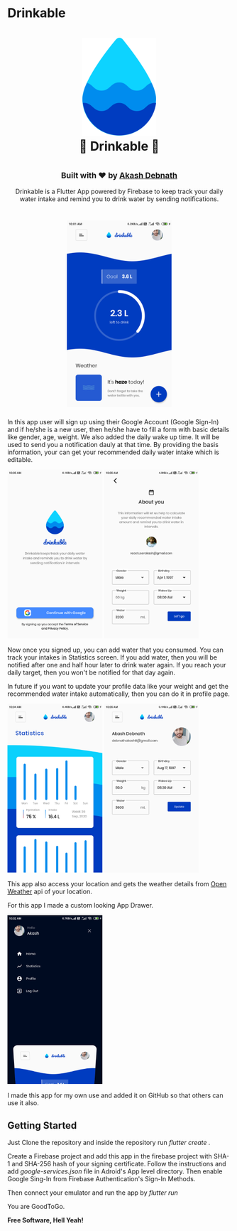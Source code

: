 # Drinkable

<h1 align="center">
  <img src="assets/images/big_logo.png" height="220" />
  <br>🌊 Drinkable 🌊<br> 
</h1>
<h2 align="center">
  <sub>Built with ❤︎ by
  <a href="https://github.com/noobcoder17">Akash Debnath</a>
</h2>
<p align="center">Drinkable is a Flutter App powered by Firebase to keep track your daily water intake and remind you to drink water by sending notifications.</p>



<h1 align="center">
  <img src="screenshot/flutter_01.png" height="420" />
</h1>

In this app user will sign up using their Google Account (Google Sign-In) and if he/she is a new user, then he/she have to fill a form with basic details like gender, age, weight. We also added the daily wake up time. It will be used to send you a notification dauly at that time. By providing the basis information, your can get your recommended daily water intake which is editable.

<p align='left'>
   <img src="screenshot/flutter_06.png" height="380" />
   <img src="screenshot/flutter_08.png" height="380" />
</p>

Now once you signed up, you can add water that you consumed. You can track your intakes in Statistics screen. If you add water, then you will be notified after one and half hour later to drink water again. If you reach your daily target, then you won't be notified for that day again.

In future if you want to update your profile data like your weight and get the recommended water intake automatically, then you can do it in profile page.

<p align='left'>
   <img src="screenshot/flutter_03.png" height="380" />
   <img src="screenshot/flutter_04.png" height="380" />
</p>

This app also access your location and gets the weather details from <a href="https://openweathermap.org/">Open Weather</a> api of your location.

For this app I made a custom looking App Drawer.
<p align='left'>
   <img src="screenshot/flutter_02.png" height="380" />
</p>

I made this app for my own use and added it on GitHub so that others can use it also.

## Getting Started
Just Clone the repository and inside the repository run <i>flutter create .</i>

Create a Firebase project and add this app in the firebase project with SHA-1 and SHA-256 hash of your signing certificate. Follow the instructions and add <i>google-services.json</i> file in Adroid's App level directory. Then enable Google Sing-In from Firebase Authentication's Sign-In Methods.

Then connect your emulator and run the app by <i>flutter run</i>

You are GoodToGo.

**Free Software, Hell Yeah!**

